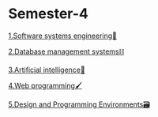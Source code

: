 # Semester-4

[1.Software systems engineering🧬](https://github.com/IoanaBotezatu01/Software-Systems-Engineering/tree/main)

[2.Database management systems⛓](https://github.com/IoanaBotezatu01/Database-management-systems)

[3.Artificial intelligence🤖](https://github.com/IoanaBotezatu01/Artificial-Intelligence/tree/main)

[4.Web programming🖌]()

[5.Design and Programming Environments🗃️]()

